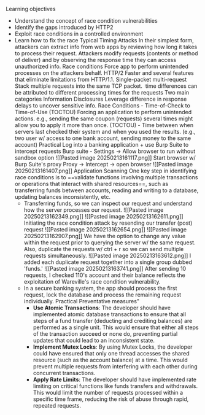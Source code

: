 Learning objectives 
- Understand the concept of race condition vulnerabilities
- Identify the gaps introduced by HTTP2
- Exploit race conditions in a controlled environment
- Learn how to fix the race
Typical Timing Attacks
	In their simplest form, attackers can extract info from web apps by reviewing how long it takes to process their request. 
		Attackers modify requests (contents or method of deliver) and by observing the response time they can access unauthorized info. 
	Race conditions 
		Force app to perform unintended processes on the attackers behalf. 
	HTTP/2
		Faster and several features that eliminate limitations from HTTP/1.1. 
			Single-packet multi-request
				Stack multiple requests into the same TCP packet.
					 time differences can be attributed to different processing times for the requests
Two main categories 
	Information Disclosures
		Leverage difference in response delays to uncover sensitive info. 
	Race Conditions - Time-of-Check to Time-of-Use (TOCTOU)
		Forcing an application to perform unintended actions. e.g., sending the same coupon (requests) several times might allow you to apply it more than once. 
		(TOCTOU)
		- Time between when servers last checked their system  and when you used the results. (e.g., two user w/ access to one bank account, sending money to the same account)
Practical 
	Log into a banking application + use Burp Suite to intercept requests
		Burp suite
		- Settings -> Allow browser to run without sandbox option
			![[Pasted image 20250213161117.png]]
		Start browser w/ Burp Suite's proxy 
			Proxy -> Intercept -> open browser 
				![[Pasted image 20250213161407.png]]
	Application Scanning
		One key step in identifying race conditions is to ==validate functions involving multiple transactions or operations that interact with shared resources==, such as transferring funds between accounts, reading and writing to a database, updating balances inconsistently, etc.
	- Transferring funds, so we can inspect our request and understand how the server processes our request. 
		![[Pasted image 20250213162349.png]]
		![[Pasted image 20250213162611.png]]
Initiating the race condition attack by resending our transfer (post) request 
	![[Pasted image 20250213162654.png]]
	![[Pasted image 20250213162907.png]]
	We have the option to change any value within the request prior to querying the server w/ the same request. Also, duplicate the requests w/ ctrl + r so we can send multiple requests simultaneously. 
	![[Pasted image 20250213163612.png]]
	I added each duplicate request together into a single group dubbed 'funds.'
	![[Pasted image 20250213163741.png]]
		After sending 10 requests, I checked 110's account and their balance reflects the exploitation of Wareville's race condition vulnerability. 
	- In a secure banking system, the app should process the first request, lock the database and process the remaining request individually. 
Practical 
	Preventative measures"
		- **Use Atomic Transactions**: The developer should have implemented atomic database transactions to ensure that all steps of a fund transfer (deducting and crediting balances) are performed as a single unit. This would ensure that either all steps of the transaction succeed or none do, preventing partial updates that could lead to an inconsistent state.
		- **Implement Mutex Locks**: By using Mutex Locks, the developer could have ensured that only one thread accesses the shared resource (such as the account balance) at a time. This would prevent multiple requests from interfering with each other during concurrent transactions.
		- **Apply Rate Limits**: The developer should have implemented rate limiting on critical functions like funds transfers and withdrawals. This would limit the number of requests processed within a specific time frame, reducing the risk of abuse through rapid, repeated requests.
	